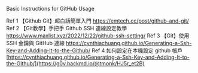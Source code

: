 Basic Instructions for GitHub Usage


Ref 1  【Github Git】超白話簡單入門
        https://emtech.cc/post/github-and-git/
Ref 2  【Git教學】手把手 Github SSH 連線設定教學
        https://www.maxlist.xyz/2022/12/22/github-ssh-setting/
Ref 3  【Git】使用 SSH 金鑰與 GitHub 連線
        https://cynthiachuang.github.io/Generating-a-Ssh-Key-and-Adding-It-to-the-Github/
Ref 4  如何設定在本機設定 github 帳戶
        [https://cynthiachuang.github.io/Generating-a-Ssh-Key-and-Adding-It-to-the-Github/](https://g0v.hackmd.io/@tmonk/HJ5r_et2B)
